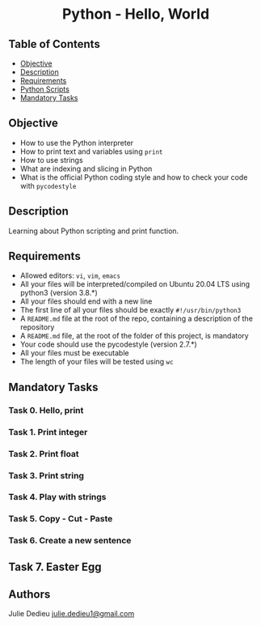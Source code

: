 # <p align="center">Python - Hello, World</p>

## Table of Contents

-   [Objective](#Objective)
-   [Description](#Descritpion)
-   [Requirements](#Requirements)
-   [Python Scripts](#Python-Scripts)
-   [Mandatory Tasks](#Mandatory-tasks)

## Objective


- How to use the Python interpreter
- How to print text and variables using `print`
- How to use strings
- What are indexing and slicing in Python
- What is the official Python coding style and how to check your code with `pycodestyle`

## Description

Learning about Python scripting and print function.

## Requirements

-   Allowed editors: `vi`, `vim`, `emacs`
-   All your files will be interpreted/compiled on Ubuntu 20.04 LTS using python3 (version 3.8.*)
-	All your files should end with a new line
-	The first line of all your files should be exactly `#!/usr/bin/python3`
-	A `README.md` file at the root of the repo, containing a description of the repository
-	A `README.md` file, at the root of the folder of this project, is mandatory
-	Your code should use the pycodestyle (version 2.7.*)
-	All your files must be executable
-	The length of your files will be tested using `wc`

## Mandatory Tasks

### Task 0. Hello, print 

### Task 1. Print integer 

### Task 2. Print float 

### Task 3. Print string

### Task 4. Play with strings

### Task 5. Copy - Cut - Paste

### Task 6. Create a new sentence

## Task 7. Easter Egg

## Authors

Julie Dedieu <julie.dedieu1@gmail.com>